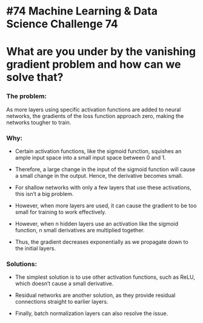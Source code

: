 # #74 Machine Learning & Data Science Challenge 74

# What are you under by the vanishing gradient problem and how can we solve that?

### The problem:

As more layers using specific activation functions are added to neural networks, the gradients of the loss function approach zero, making the networks tougher to train.

### Why:

* Certain activation functions, like the sigmoid function, squishes an ample input space into a small input space between 0 and 1.
    
* Therefore, a large change in the input of the sigmoid function will cause a small change in the output. Hence, the derivative becomes small.
    
* For shallow networks with only a few layers that use these activations, this isn’t a big problem.
    
* However, when more layers are used, it can cause the gradient to be too small for training to work effectively.
    
* However, when n hidden layers use an activation like the sigmoid function, n small derivatives are multiplied together.
    
* Thus, the gradient decreases exponentially as we propagate down to the initial layers.
    

### Solutions:

* The simplest solution is to use other activation functions, such as ReLU, which doesn’t cause a small derivative.
    
* Residual networks are another solution, as they provide residual connections straight to earlier layers.
    
* Finally, batch normalization layers can also resolve the issue.